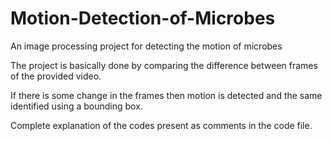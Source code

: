 # Motion-Detection-of-Microbes
An image processing project for detecting the motion of microbes

The project is basically done by comparing the difference between frames of the provided video.

If there is some change in the frames then motion is detected and the same identified using a bounding box.

Complete explanation of the codes present as comments in the code file.
